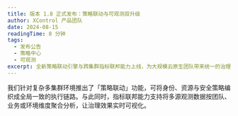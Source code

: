 ```yaml
---
title: 版本 1.8 正式发布：策略联动与可观测双升级
author: XControl 产品团队
date: 2024-08-15
readingTime: 8 分钟
tags:
  - 发布公告
  - 策略中心
  - 可观测
excerpt: 全新策略联动引擎与跨集群指标联邦能力上线，为大规模云原生团队带来统一的治理体验。
---
```


我们针对复杂多集群环境推出了「策略联动」功能，可将身份、资源与安全策略编织成全局一致的执行链路。与此同时，指标联邦能力支持将多源观测数据按团队、业务或环境维度聚合分析，让治理效果实时可视化。

